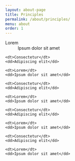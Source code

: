 ```yaml
---
layout: about-page
title: Principles
permalink: /about/principles/
menu: about
order: 1
---
```


<dl>
    <dt>Lorem</dt>
    <dd>Ipsum dolor sit amet</dd>

    <dt>Consectetur</dt>
    <dd>Adipiscing elit</dd>
    
    <dt>Lorem</dt>
    <dd>Ipsum dolor sit amet</dd>

    <dt>Consectetur</dt>
    <dd>Adipiscing elit</dd>
    
    <dt>Lorem</dt>
    <dd>Ipsum dolor sit amet</dd>

    <dt>Consectetur</dt>
    <dd>Adipiscing elit</dd>
    
    <dt>Lorem</dt>
    <dd>Ipsum dolor sit amet</dd>

    <dt>Consectetur</dt>
    <dd>Adipiscing elit</dd>
    
    <dt>Lorem</dt>
    <dd>Ipsum dolor sit amet</dd>
</dl>
